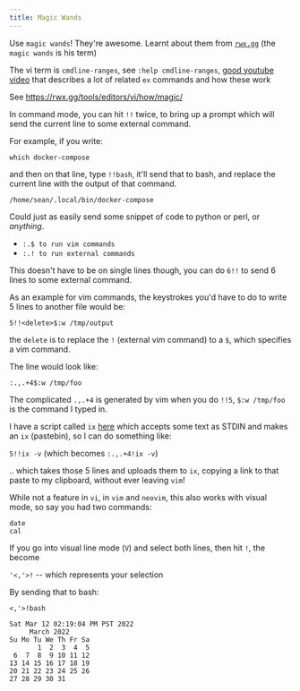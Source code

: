 ```yaml
---
title: Magic Wands
---
```


Use `magic wands`! They're awesome. Learnt about them from [`rwx.gg`](https://rwx.gg) (the `magic wands` is his term)

The vi term is `cmdline-ranges`, see `:help cmdline-ranges`, [good youtube video](https://www.youtube.com/watch?v=U9bsqulWgqc) that describes a lot of related `ex` commands and how these work

See <https://rwx.gg/tools/editors/vi/how/magic/>

In command mode, you can hit `!!` twice, to bring up a prompt which will send the current line to some external command.

For example, if you write:

`which docker-compose`

and then on that line, type `!!bash`, it'll send that to bash, and replace the current line with the output of that command.

`/home/sean/.local/bin/docker-compose`

Could just as easily send some snippet of code to python or perl, or _anything_.

- `:.$ to run vim commands`
- `:.! to run external commands`

This doesn't have to be on single lines though, you can do `6!!` to send 6 lines to some external command.

As an example for vim commands, the keystrokes you'd have to do to write 5 lines to another file would be:

`5!!<delete>$:w /tmp/output`

the `delete` is to replace the `!` (external vim command) to a `$`, which specifies a vim command.

The line would look like:

`:.,.+4$:w /tmp/foo`

The complicated `.,.+4` is generated by vim when you do `!!5`, `$:w /tmp/foo` is the command I typed in.

I have a script called `ix` [here](https://github.com/seanbreckenridge/seanb-utils/blob/main/shellscripts/ix) which accepts some text as STDIN and makes an `ix` (pastebin), so I can do something like:

`5!!ix -v` (which becomes `:.,.+4!ix -v`)

.. which takes those 5 lines and uploads them to `ix`, copying a link to that paste to my clipboard, without ever leaving `vim`!

While not a feature in `vi`, in `vim` and `neovim`, this also works with visual mode, so say you had two commands:

```
date
cal
```

If you go into visual line mode (`V`) and select both lines, then hit `!`, the become

`'<,'>!` -- which represents your selection

By sending that to bash:

`<,'>!bash`

```
Sat Mar 12 02:19:04 PM PST 2022
     March 2022
Su Mo Tu We Th Fr Sa
       1  2  3  4  5
 6  7  8  9 10 11 12
13 14 15 16 17 18 19
20 21 22 23 24 25 26
27 28 29 30 31
```
